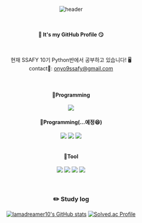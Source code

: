 <div align= "center">
  
![header](https://capsule-render.vercel.app/api?type=Waving&color=gradient&customColorList=22&height=200&section=header&text=I%20am%20A%20Dreamer&fontSize=80)


<br/>

####  :wave: It's my GitHub Profile  😏
<br/>

현재 SSAFY 10기 Python반에서 공부하고 있습니다! 🖥️ 
<br/>
contact📧: onyo9ssafy@gmail.com 
<br/>
<br/>
<br/>

#### 📝Programming
<img src="https://img.shields.io/badge/Python-3776AB?style=for-the-badge&logo=Python&logoColor=white">

#### 📝Programming(...예정😆)
<img src="https://img.shields.io/badge/Javascript-F7DF1E?style=for-the-badge&logo=JavaScript&logoColor=black">
<img src="https://img.shields.io/badge/django-092E20?style=for-the-badge&logo=Django&logoColor=white">
<img src="https://img.shields.io/badge/Vue.js-4FC08D?style=for-the-badge&logo=Vue.js&logoColor=white">
<br/>
<br/>

#### 📝Tool
<img src="https://img.shields.io/badge/GitHub-181717?style=flat-square&logo=GitHub&logoColor=white"/>
<img src="https://img.shields.io/badge/GitLab-FC6D26?style=flat-square&logo=GitLab&logoColor=white"/>
<img src="https://img.shields.io/badge/Visual_Studio_Code-007ACC?style=flat-square&logo=VisualStudioCode&logoColor=white"/>
<img src="https://img.shields.io/badge/PyCharm-000000?style=flat-square&logo=PyCharm&logoColor=white"/>
<br/>
<br/>
<br/>
 
### :pencil2: Study log
 

[![Iamadreamer10's GitHub stats](https://github-readme-stats.vercel.app/api?username=iamadreamer10)](https://github.com/iamadreamer10/github-readme-stats)
[![Solved.ac Profile](http://mazassumnida.wtf/api/v2/generate_badge?boj=onyo9)](https://solved.ac/onyo9/)
</div>


